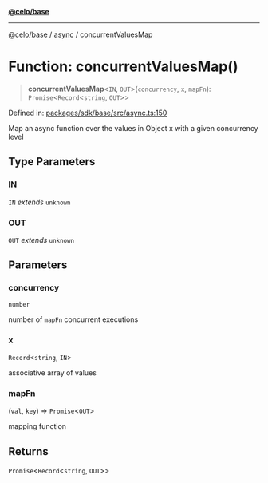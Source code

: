 [**@celo/base**](../../README.md)

***

[@celo/base](../../README.md) / [async](../README.md) / concurrentValuesMap

# Function: concurrentValuesMap()

> **concurrentValuesMap**\<`IN`, `OUT`\>(`concurrency`, `x`, `mapFn`): `Promise`\<`Record`\<`string`, `OUT`\>\>

Defined in: [packages/sdk/base/src/async.ts:150](https://github.com/celo-org/developer-tooling/blob/master/packages/sdk/base/src/async.ts#L150)

Map an async function over the values in Object x with a given concurrency level

## Type Parameters

### IN

`IN` *extends* `unknown`

### OUT

`OUT` *extends* `unknown`

## Parameters

### concurrency

`number`

number of `mapFn` concurrent executions

### x

`Record`\<`string`, `IN`\>

associative array of values

### mapFn

(`val`, `key`) => `Promise`\<`OUT`\>

mapping function

## Returns

`Promise`\<`Record`\<`string`, `OUT`\>\>
